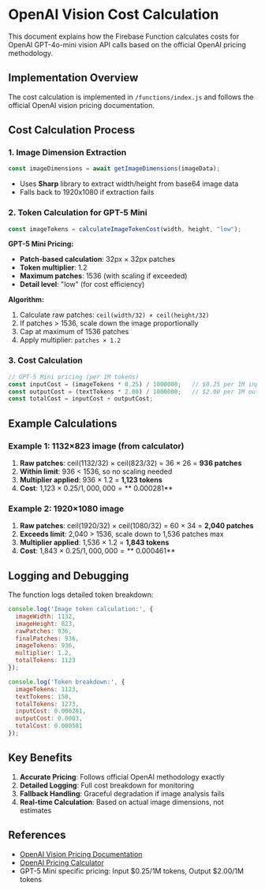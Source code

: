 # OpenAI Vision Cost Calculation

This document explains how the Firebase Function calculates costs for OpenAI GPT-4o-mini vision API calls based on the official OpenAI pricing methodology.

## Implementation Overview

The cost calculation is implemented in `/functions/index.js` and follows the official OpenAI vision pricing documentation.

## Cost Calculation Process

### 1. Image Dimension Extraction
```javascript
const imageDimensions = await getImageDimensions(imageData);
```
- Uses **Sharp** library to extract width/height from base64 image data
- Falls back to 1920x1080 if extraction fails

### 2. Token Calculation for GPT-5 Mini
```javascript
const imageTokens = calculateImageTokenCost(width, height, "low");
```

**GPT-5 Mini Pricing:**
- **Patch-based calculation**: 32px × 32px patches
- **Token multiplier**: 1.2
- **Maximum patches**: 1536 (with scaling if exceeded)
- **Detail level**: "low" (for cost efficiency)

**Algorithm:**
1. Calculate raw patches: `ceil(width/32) × ceil(height/32)`
2. If patches > 1536, scale down the image proportionally
3. Cap at maximum of 1536 patches
4. Apply multiplier: `patches × 1.2`

### 3. Cost Calculation
```javascript
// GPT-5 Mini pricing (per 1M tokens)
const inputCost = (imageTokens * 0.25) / 1000000;   // $0.25 per 1M input tokens
const outputCost = (textTokens * 2.00) / 1000000;   // $2.00 per 1M output tokens
const totalCost = inputCost + outputCost;
```

## Example Calculations

### Example 1: 1132×823 image (from calculator)
1. **Raw patches**: ceil(1132/32) × ceil(823/32) = 36 × 26 = **936 patches**
2. **Within limit**: 936 < 1536, so no scaling needed
3. **Multiplier applied**: 936 × 1.2 = **1,123 tokens**
4. **Cost**: 1,123 × $0.25 / 1,000,000 = **~$0.000281**

### Example 2: 1920×1080 image  
1. **Raw patches**: ceil(1920/32) × ceil(1080/32) = 60 × 34 = **2,040 patches**
2. **Exceeds limit**: 2,040 > 1536, scale down to 1,536 patches max
3. **Multiplier applied**: 1,536 × 1.2 = **1,843 tokens**
4. **Cost**: 1,843 × $0.25 / 1,000,000 = **~$0.000461**

## Logging and Debugging

The function logs detailed token breakdown:
```javascript
console.log('Image token calculation:', {
  imageWidth: 1132,
  imageHeight: 823,
  rawPatches: 936,
  finalPatches: 936,
  imageTokens: 936,
  multiplier: 1.2,
  totalTokens: 1123
});

console.log('Token breakdown:', {
  imageTokens: 1123,
  textTokens: 150,
  totalTokens: 1273,
  inputCost: 0.000281,
  outputCost: 0.0003,
  totalCost: 0.000581
});
```

## Key Benefits

1. **Accurate Pricing**: Follows official OpenAI methodology exactly
2. **Detailed Logging**: Full cost breakdown for monitoring
3. **Fallback Handling**: Graceful degradation if image analysis fails
4. **Real-time Calculation**: Based on actual image dimensions, not estimates

## References

- [OpenAI Vision Pricing Documentation](https://platform.openai.com/docs/guides/images-vision)
- [OpenAI Pricing Calculator](https://openai.com/api/pricing/)
- GPT-5 Mini specific pricing: Input $0.25/1M tokens, Output $2.00/1M tokens
